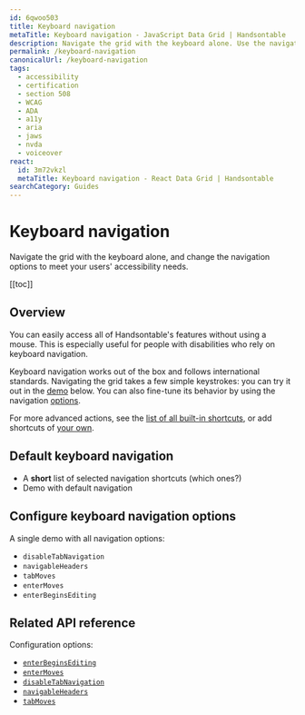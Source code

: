 ```yaml
---
id: 6qwoo503
title: Keyboard navigation
metaTitle: Keyboard navigation - JavaScript Data Grid | Handsontable
description: Navigate the grid with the keyboard alone. Use the navigation options to meet the accessibility needs of your users.
permalink: /keyboard-navigation
canonicalUrl: /keyboard-navigation
tags:
  - accessibility
  - certification
  - section 508
  - WCAG
  - ADA
  - a11y
  - aria
  - jaws
  - nvda
  - voiceover
react:
  id: 3m72vkzl
  metaTitle: Keyboard navigation - React Data Grid | Handsontable
searchCategory: Guides
---
```


# Keyboard navigation

Navigate the grid with the keyboard alone, and change the navigation options to meet your users' accessibility needs.

[[toc]]

## Overview

You can easily access all of Handsontable's features without using a mouse. This is especially useful for people with disabilities who rely on keyboard navigation.

Keyboard navigation works out of the box and follows international standards. Navigating the grid takes a few simple keystrokes: you can try it out in the [demo](#default-keyboard-navigation) below. You can also fine-tune its behavior by using the navigation [options](#configure-keyboard-navigation-options).

For more advanced actions, see the [list of all built-in shortcuts](@/guides/accessories-and-menus/keyboard-shortcuts.md#default-keyboard-shortcuts), or add shortcuts of [your own](@/guides/accessories-and-menus/keyboard-shortcuts.md#custom-keyboard-shortcuts).

## Default keyboard navigation

- A **short** list of selected navigation shortcuts (which ones?)
- Demo with default navigation

## Configure keyboard navigation options

A single demo with all navigation options:

- `disableTabNavigation`
- `navigableHeaders`
- `tabMoves`
- `enterMoves`
- `enterBeginsEditing`

## Related API reference

Configuration options:

- [`enterBeginsEditing`](@/api/options.md#enterbeginsediting)
- [`enterMoves`](@/api/options.md#entermoves)
- [`disableTabNavigation`](@/api/options.md#disabletabnavigation)
- [`navigableHeaders`](@/api/options.md#navigableheaders)
- [`tabMoves`](@/api/options.md#tabmoves)
